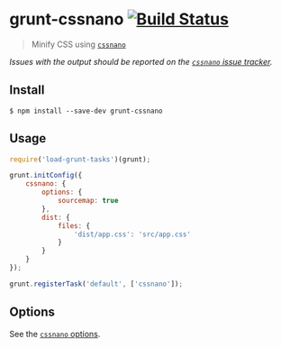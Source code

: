 # grunt-cssnano [![Build Status](https://travis-ci.org/sindresorhus/grunt-cssnano.svg?branch=master)](https://travis-ci.org/sindresorhus/grunt-cssnano)

> Minify CSS using [`cssnano`](https://github.com/cssnano/cssnano)

*Issues with the output should be reported on the [`cssnano` issue tracker](https://github.com/ben-eb/cssnano/issues).*


## Install

```
$ npm install --save-dev grunt-cssnano
```


## Usage

```js
require('load-grunt-tasks')(grunt);

grunt.initConfig({
	cssnano: {
		options: {
			sourcemap: true
		},
		dist: {
			files: {
				'dist/app.css': 'src/app.css'
			}
		}
	}
});

grunt.registerTask('default', ['cssnano']);
```


## Options

See the [`cssnano` options](https://github.com/ben-eb/cssnano#options).
